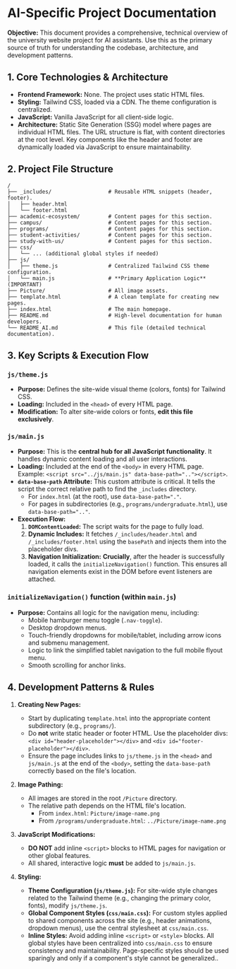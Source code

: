 # AI-Specific Project Documentation

**Objective:** This document provides a comprehensive, technical overview of the university website project for AI assistants. Use this as the primary source of truth for understanding the codebase, architecture, and development patterns.

## 1. Core Technologies & Architecture

- **Frontend Framework:** None. The project uses static HTML files.
- **Styling:** Tailwind CSS, loaded via a CDN. The theme configuration is centralized.
- **JavaScript:** Vanilla JavaScript for all client-side logic.
- **Architecture:** Static Site Generation (SSG) model where pages are individual HTML files. The URL structure is flat, with content directories at the root level. Key components like the header and footer are dynamically loaded via JavaScript to ensure maintainability.

## 2. Project File Structure

```
/
├── _includes/                  # Reusable HTML snippets (header, footer).
│   ├── header.html
│   └── footer.html
├── academic-ecosystem/         # Content pages for this section.
├── campus/                     # Content pages for this section.
├── programs/                   # Content pages for this section.
├── student-activities/         # Content pages for this section.
├── study-with-us/              # Content pages for this section.
├── css/
│   └── ... (additional global styles if needed)
├── js/
│   ├── theme.js                # Centralized Tailwind CSS theme configuration.
│   └── main.js                 # **Primary Application Logic** (IMPORTANT)
├── Picture/                    # All image assets.
├── template.html               # A clean template for creating new pages.
├── index.html                  # The main homepage.
├── README.md                   # High-level documentation for human developers.
└── README_AI.md                # This file (detailed technical documentation).
```

## 3. Key Scripts & Execution Flow

### `js/theme.js`
- **Purpose:** Defines the site-wide visual theme (colors, fonts) for Tailwind CSS.
- **Loading:** Included in the `<head>` of every HTML page.
- **Modification:** To alter site-wide colors or fonts, **edit this file exclusively**.

### `js/main.js`
- **Purpose:** This is the **central hub for all JavaScript functionality**. It handles dynamic content loading and all user interactions.
- **Loading:** Included at the end of the `<body>` in every HTML page. Example: `<script src="../js/main.js" data-base-path=".."></script>`.
- **`data-base-path` Attribute:** This custom attribute is critical. It tells the script the correct relative path to find the `_includes` directory.
    - For `index.html` (at the root), use `data-base-path="."`.
    - For pages in subdirectories (e.g., `programs/undergraduate.html`), use `data-base-path=".."`.
- **Execution Flow:**
    1. **`DOMContentLoaded`:** The script waits for the page to fully load.
    2. **Dynamic Includes:** It fetches `/_includes/header.html` and `/_includes/footer.html` using the `basePath` and injects them into the placeholder divs.
    3. **Navigation Initialization:** **Crucially**, after the header is successfully loaded, it calls the `initializeNavigation()` function. This ensures all navigation elements exist in the DOM before event listeners are attached.

### `initializeNavigation()` function (within `main.js`)
- **Purpose:** Contains all logic for the navigation menu, including:
    - Mobile hamburger menu toggle (`.nav-toggle`).
    - Desktop dropdown menus.
    - Touch-friendly dropdowns for mobile/tablet, including arrow icons and submenu management.
    - Logic to link the simplified tablet navigation to the full mobile flyout menu.
    - Smooth scrolling for anchor links.

## 4. Development Patterns & Rules

1.  **Creating New Pages:**
    - Start by duplicating `template.html` into the appropriate content subdirectory (e.g., `programs/`).
    - Do **not** write static header or footer HTML. Use the placeholder divs: `<div id="header-placeholder"></div>` and `<div id="footer-placeholder"></div>`.
    - Ensure the page includes links to `js/theme.js` in the `<head>` and `js/main.js` at the end of the `<body>`, setting the `data-base-path` correctly based on the file's location.

2.  **Image Pathing:**
    - All images are stored in the root `/Picture` directory.
    - The relative path depends on the HTML file's location.
        - From `index.html`: `Picture/image-name.png`
        - From `/programs/undergraduate.html`: `../Picture/image-name.png`

3.  **JavaScript Modifications:**
    - **DO NOT** add inline `<script>` blocks to HTML pages for navigation or other global features.
    - All shared, interactive logic **must** be added to `js/main.js`.

4.  **Styling:**
    - **Theme Configuration (`js/theme.js`):** For site-wide style changes related to the Tailwind theme (e.g., changing the primary color, fonts), modify `js/theme.js`.
    - **Global Component Styles (`css/main.css`):** For custom styles applied to shared components across the site (e.g., header animations, dropdown menus), use the central stylesheet at `css/main.css`.
    - **Inline Styles:** Avoid adding inline `<script>` or `<style>` blocks. All global styles have been centralized into `css/main.css` to ensure consistency and maintainability. Page-specific styles should be used sparingly and only if a component's style cannot be generalized..
